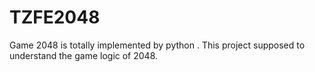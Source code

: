 # TZFE2048
Game 2048 is totally implemented by python . This project supposed to understand the game logic of 2048.  
